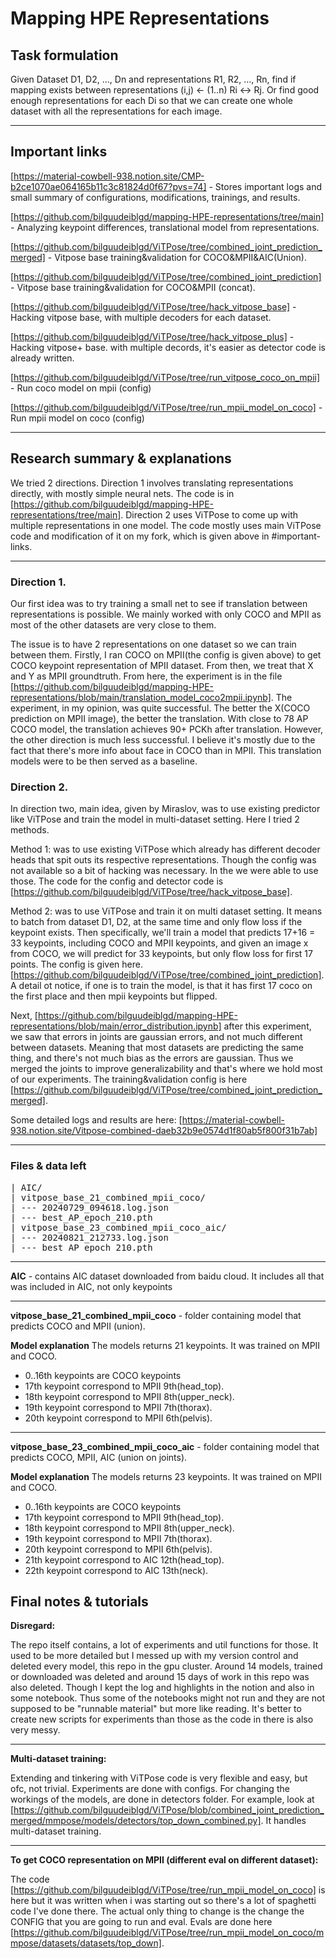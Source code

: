 # Mapping HPE Representations

## Task formulation
Given Dataset D1, D2, ..., Dn and representations R1, R2, ..., Rn, find if mapping exists between representations (i,j) <- (1..n) Ri <-> Rj. Or find good enough representations for each Di so that we can create one whole dataset with all the representations for each image.

<hr>

## Important links

[https://material-cowbell-938.notion.site/CMP-b2ce1070ae064165b11c3c81824d0f67?pvs=74] - Stores important logs and small summary of configurations, modifications, trainings, and results.

[https://github.com/bilguudeiblgd/mapping-HPE-representations/tree/main] - Analyzing keypoint differences, translational model from representations.

[https://github.com/bilguudeiblgd/ViTPose/tree/combined_joint_prediction_merged] - Vitpose base training&validation for COCO&MPII&AIC(Union).

[https://github.com/bilguudeiblgd/ViTPose/tree/combined_joint_prediction] - Vitpose base training&validation for COCO&MPII (concat).

[https://github.com/bilguudeiblgd/ViTPose/tree/hack_vitpose_base] - Hacking vitpose base, with multiple decoders for each dataset.

[https://github.com/bilguudeiblgd/ViTPose/tree/hack_vitpose_plus] - Hacking vitpose+ base. with multiple decords, it's easier as detector code is already written. 

[https://github.com/bilguudeiblgd/ViTPose/tree/run_vitpose_coco_on_mpii] - Run coco model on mpii (config)

[https://github.com/bilguudeiblgd/ViTPose/tree/run_mpii_model_on_coco] - Run mpii model on coco (config)

<hr>

## Research summary & explanations 
We tried 2 directions. Direction 1 involves translating representations directly, with mostly simple neural nets. The code is in [https://github.com/bilguudeiblgd/mapping-HPE-representations/tree/main].  Direction 2 uses ViTPose to come up with multiple representations in one model. The code mostly uses main ViTPose code and modification of it on my fork, which is given above in #important-links.

<hr>

### Direction 1.
Our first idea was to try training a small net to see if translation between representations is possible. We mainly worked with only COCO and MPII as most of the other datasets are very close to them. 

The issue is to have 2 representations on one dataset so we can train between them. Firstly, I ran COCO on MPII(the config is given above) to get COCO keypoint representation of MPII dataset. From then, we treat that X and Y as MPII groundtruth. From here, the experiment is in the file [https://github.com/bilguudeiblgd/mapping-HPE-representations/blob/main/translation_model_coco2mpii.ipynb]. The experiment, in my opinion, was quite successful. The better the X(COCO prediction on MPII image), the better the translation. With close to 78 AP COCO model, the translation achieves 90+ PCKh after translation. However, the other direction is much less successful. I believe it's mostly due to the fact that there's more info about face in COCO than in MPII. This translation models were to be then served as a baseline.

### Direction 2.
In direction two, main idea, given by Miraslov, was to use existing predictor like ViTPose and train the model in multi-dataset setting. Here I tried 2 methods. 

Method 1: was to use existing ViTPose which already has different decoder heads that spit outs its respective representations. Though the config was not available so a bit of hacking was necessary. In the we were able to use those. The code for the config and detector code is [https://github.com/bilguudeiblgd/ViTPose/tree/hack_vitpose_base].

Method 2: was to use ViTPose and train it on multi dataset setting. It means to batch from dataset D1, D2, at the same time and only flow loss if the keypoint exists. Then specifically, we'll train a model that predicts 17+16 = 33 keypoints, including COCO and MPII keypoints, and given an image x from COCO, we will predict for 33 keypoints, but only flow loss for first 17 points. The config is given here. [https://github.com/bilguudeiblgd/ViTPose/tree/combined_joint_prediction]. A detail ot notice, if one is to train the model, is that it has first 17 coco on the first place and then mpii keypoints but flipped.

Next, [https://github.com/bilguudeiblgd/mapping-HPE-representations/blob/main/error_distribution.ipynb] after this experiment, we saw that errors in joints are gaussian errors, and not much different between datasets. Meaning that most datasets are predicting the same thing, and there's not much bias as the errors are gaussian. Thus we merged the joints to improve generalizability and that's where we hold most of our experiments. The training&validation config is here [https://github.com/bilguudeiblgd/ViTPose/tree/combined_joint_prediction_merged].

Some detailed logs and results are here: [https://material-cowbell-938.notion.site/Vitpose-combined-daeb32b9e0574d1f80ab5f800f31b7ab]

<hr>

### Files & data left
<pre>
| AIC/
| vitpose_base_21_combined_mpii_coco/
| --- 20240729_094618.log.json
| --- best_AP_epoch_210.pth
| vitpose_base_23_combined_mpii_coco_aic/
| --- 20240821_212733.log.json
| --- best_AP_epoch_210.pth
</pre>
<hr>

<b>AIC</b> - contains AIC dataset downloaded from baidu cloud. It includes all that was included in AIC, not only keypoints

<hr>

<b>vitpose_base_21_combined_mpii_coco</b> - folder containing model that predicts COCO and MPII (union).

<b>Model explanation</b>
The models returns 21 keypoints. It was trained on MPII and COCO.

- 0..16th keypoints are COCO keypoints
- 17th keypoint correspond to MPII 9th(head_top).
- 18th keypoint correspond to MPII 8th(upper_neck).
- 19th keypoint correspond to MPII 7th(thorax).
- 20th keypoint correspond to MPII 6th(pelvis).

<hr>

<b>vitpose_base_23_combined_mpii_coco_aic</b> - folder containing model that predicts COCO, MPII, AIC (union on joints).

<b>Model explanation</b>
The models returns 23 keypoints. It was trained on MPII and COCO.
- 0..16th keypoints are COCO keypoints
- 17th keypoint correspond to MPII 9th(head_top).
- 18th keypoint correspond to MPII 8th(upper_neck).
- 19th keypoint correspond to MPII 7th(thorax).
- 20th keypoint correspond to MPII 6th(pelvis).
- 21th keypoint correspond to AIC 12th(head_top).
- 22th keypoint correspond to AIC 13th(neck).


## Final notes & tutorials

<b>Disregard:</b>

The repo itself contains, a lot of experiments and util functions for those. It used to be more detailed but I messed up with my version control and deleted every model, this repo in the gpu cluster. Around 14 models, trained or downloaded was deleted and around 15 days of work in this repo was also deleted. Though I kept the log and highlights in the notion and also in some notebook. Thus some of the notebooks might not run and they are not supposed to be "runnable material" but more like reading. It's better to create new scripts for experiments than those as the code in there is also very messy. 

<hr>

<b>Multi-dataset training:</b>

Extending and tinkering with ViTPose code is very flexible and easy, but ofc, not trivial. Experiments are done with configs. For changing the workings of the models, are done in detectors folder. For example, look at [https://github.com/bilguudeiblgd/ViTPose/blob/combined_joint_prediction_merged/mmpose/models/detectors/top_down_combined.py]. It handles multi-dataset training.

<hr>

<b>To get COCO representation on MPII (different eval on different dataset):</b>

The code [https://github.com/bilguudeiblgd/ViTPose/tree/run_mpii_model_on_coco] is here but it was written when i was starting out so there's a lot of spaghetti code I've done there. The actual only thing to change is the change the CONFIG that you are going to run and eval. Evals are done here [https://github.com/bilguudeiblgd/ViTPose/tree/run_mpii_model_on_coco/mmpose/datasets/datasets/top_down].












